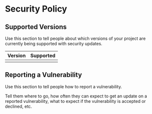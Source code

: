 # Security Policy

## Supported Versions

Use this section to tell people about which versions of your project are currently being supported with security updates.

| Version | Supported          |
| ------- | ------------------ |
|         |                    |

## Reporting a Vulnerability

Use this section to tell people how to report a vulnerability.

Tell them where to go, how often they can expect to get an update on a reported vulnerability, what to expect if the vulnerability is accepted or declined, etc.
